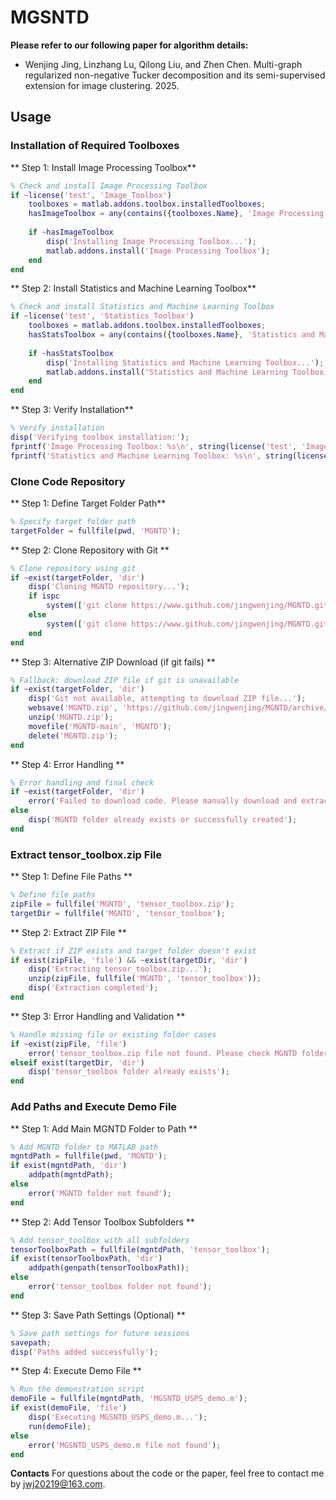 # MGSNTD
**Please refer to our following paper for algorithm details:**

* Wenjing Jing, Linzhang Lu, Qilong Liu, and Zhen Chen. Multi-graph regularized non-negative Tucker decomposition and its semi-supervised extension for image clustering. 2025.

## Usage
### Installation of Required Toolboxes

** Step 1: Install Image Processing Toolbox**

```matlab
% Check and install Image Processing Toolbox
if ~license('test', 'Image_Toolbox')
    toolboxes = matlab.addons.toolbox.installedToolboxes;
    hasImageToolbox = any(contains({toolboxes.Name}, 'Image Processing Toolbox'));
    
    if ~hasImageToolbox
        disp('Installing Image Processing Toolbox...');
        matlab.addons.install('Image Processing Toolbox');
    end
end
```

**  Step 2: Install Statistics and Machine Learning Toolbox**

```matlab
% Check and install Statistics and Machine Learning Toolbox
if ~license('test', 'Statistics_Toolbox')
    toolboxes = matlab.addons.toolbox.installedToolboxes;
    hasStatsToolbox = any(contains({toolboxes.Name}, 'Statistics and Machine Learning Toolbox'));
    
    if ~hasStatsToolbox
        disp('Installing Statistics and Machine Learning Toolbox...');
        matlab.addons.install('Statistics and Machine Learning Toolbox');
    end
end
```

**  Step 3: Verify Installation**

```matlab
% Verify installation
disp('Verifying toolbox installation:');
fprintf('Image Processing Toolbox: %s\n', string(license('test', 'Image_Toolbox')));
fprintf('Statistics and Machine Learning Toolbox: %s\n', string(license('test', 'Statistics_Toolbox')));
```


### Clone Code Repository

** Step 1: Define Target Folder Path**

```matlab
% Specify target folder path
targetFolder = fullfile(pwd, 'MGNTD');
```

** Step 2: Clone Repository with Git **

```matlab
% Clone repository using git
if ~exist(targetFolder, 'dir')
    disp('Cloning MGNTD repository...');
    if ispc
        system(['git clone https://www.github.com/jingwenjing/MGNTD.git "' targetFolder '"']);
    else
        system(['git clone https://www.github.com/jingwenjing/MGNTD.git ' targetFolder]);
    end
end
```

** Step 3: Alternative ZIP Download (if git fails) **

```matlab
% Fallback: download ZIP file if git is unavailable
if ~exist(targetFolder, 'dir')
    disp('Git not available, attempting to download ZIP file...');
    websave('MGNTD.zip', 'https://github.com/jingwenjing/MGNTD/archive/refs/heads/main.zip');
    unzip('MGNTD.zip');
    movefile('MGNTD-main', 'MGNTD');
    delete('MGNTD.zip');
end
```

** Step 4: Error Handling **

```matlab
% Error handling and final check
if ~exist(targetFolder, 'dir')
    error('Failed to download code. Please manually download and extract to MGNTD folder');
else
    disp('MGNTD folder already exists or successfully created');
end
```



### Extract tensor_toolbox.zip File

** Step 1: Define File Paths **

```matlab
% Define file paths
zipFile = fullfile('MGNTD', 'tensor_toolbox.zip');
targetDir = fullfile('MGNTD', 'tensor_toolbox');
```

** Step 2: Extract ZIP File **

```matlab
% Extract if ZIP exists and target folder doesn't exist
if exist(zipFile, 'file') && ~exist(targetDir, 'dir')
    disp('Extracting tensor_toolbox.zip...');
    unzip(zipFile, fullfile('MGNTD', 'tensor_toolbox'));
    disp('Extraction completed');
end
```

** Step 3: Error Handling and Validation **

```matlab
% Handle missing file or existing folder cases
if ~exist(zipFile, 'file')
    error('tensor_toolbox.zip file not found. Please check MGNTD folder contents');
elseif exist(targetDir, 'dir')
    disp('tensor_toolbox folder already exists');
end
```




### Add Paths and Execute Demo File

** Step 1: Add Main MGNTD Folder to Path **

```matlab
% Add MGNTD folder to MATLAB path
mgntdPath = fullfile(pwd, 'MGNTD');
if exist(mgntdPath, 'dir')
    addpath(mgntdPath);
else
    error('MGNTD folder not found');
end
```

** Step 2: Add Tensor Toolbox Subfolders **

```matlab
% Add tensor_toolbox with all subfolders
tensorToolboxPath = fullfile(mgntdPath, 'tensor_toolbox');
if exist(tensorToolboxPath, 'dir')
    addpath(genpath(tensorToolboxPath));
else
    error('tensor_toolbox folder not found');
end
```

** Step 3: Save Path Settings (Optional) **

```matlab
% Save path settings for future sessions
savepath;
disp('Paths added successfully');
```

** Step 4: Execute Demo File **

```matlab
% Run the demonstration script
demoFile = fullfile(mgntdPath, 'MGSNTD_USPS_demo.m');
if exist(demoFile, 'file')
    disp('Executing MGSNTD_USPS_demo.m...');
    run(demoFile);
else
    error('MGSNTD_USPS_demo.m file not found');
end
```

**Contacts**
For questions about the code or the paper, feel free to contact me by jwj20219@163.com.

